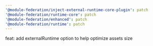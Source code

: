 ```yaml
---
'@module-federation/inject-external-runtime-core-plugin': patch
'@module-federation/runtime-core': patch
'@module-federation/enhanced': patch
'@module-federation/runtime': patch
---
```


feat: add externalRuntime option to help optimize assets size

